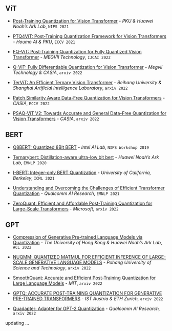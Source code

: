 ## ViT

* [Post-Training Quantization for Vision Transformer](https://arxiv.org/abs/2106.14156) - *PKU & Huawei Noah’s Ark Lab*, `NIPS 2021`

* [PTQ4ViT: Post-Training Quantization Framework for Vision Transformers](https://arxiv.org/pdf/2111.12293v2) - *Houmo AI & PKU*, `ECCV 2021`

* [FQ-ViT: Post-Training Quantization for Fully Quantized Vision Transformer](https://arxiv.org/pdf/2111.13824) - *MEGVII Technology*, `IJCAI 2022`

* [Q-ViT: Fully Differentiable Quantization for Vision Transformer](https://arxiv.org/pdf/2201.07703) - *Megvii Technology & CASIA*, `arxiv 2022`

* [TerViT: An Efficient Ternary Vision Transformer](https://arxiv.org/pdf/2201.08050v2) - *Beihang University & Shanghai Artificial Intelligence Laboratory*, `arxiv 2022`

* [Patch Similarity Aware Data-Free Quantization for Vision Transformers](https://arxiv.org/abs/2203.02250) - *CASIA*, `ECCV 2022`

* [PSAQ-ViT V2: Towards Accurate and General Data-Free Quantization for Vision Transformers](https://arxiv.org/abs/2209.05687) - *CASIA*, `arxiv 2022`

## BERT

* [Q8BERT: Quantized 8Bit BERT](https://ieeexplore.ieee.org/stamp/stamp.jsp?tp=&arnumber=9463531) - *Intel AI Lab*, `NIPS Workshop 2019`

* [Ternarybert: Distillation-aware ultra-low bit bert](https://arxiv.org/pdf/2009.12812.pdf) - *Huawei Noah’s Ark Lab*, `EMNLP 2020`

* [I-BERT: Integer-only BERT Quantization](https://arxiv.org/pdf/2101.01321v3.pdf) - *University of California, Berkeley*, `ICML 2021`

* [Understanding and Overcoming the Challenges of Efficient Transformer Quantization](https://aclanthology.org/2021.emnlp-main.627) - *Qualcomm AI Research*, `EMNLP 2021`

* [ZeroQuant: Efficient and Affordable Post-Training Quantization for Large-Scale Transformers](https://arxiv.org/pdf/2206.01861.pdf) - *Microsoft*, `arxiv 2022`

## GPT

* [Compression of Generative Pre-trained Language Models via Quantization](https://arxiv.org/pdf/2203.10705.pdf) - *The University of Hong Kong & Huawei Noah’s Ark Lab*, `ACL 2022`

* [NUQMM: QUANTIZED MATMUL FOR EFFICIENT INFERENCE OF
  LARGE-SCALE GENERATIVE LANGUAGE MODELS](https://arxiv.org/pdf/2206.09557.pdf) - *Pohang University of Science and Technology*, `arxiv 2022`
  
* [SmoothQuant: Accurate and Efficient Post-Training Quantization for Large Language Models](http://arxiv.org/abs/2211.10438) - *MIT*, `arxiv 2022`

* [GPTQ: ACCURATE POST-TRAINING QUANTIZATION FOR GENERATIVE PRE-TRAINED TRANSFORMERS](https://arxiv.org/pdf/2210.17323.pdf) - *IST Austria & ETH Zurich,* `arxiv 2022`

* [Quadapter: Adapter for GPT-2 Quantization](https://arxiv.org/pdf/2211.16912.pdf) - *Qualcomm AI Research,* `arxiv 2022`

updating ...
